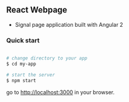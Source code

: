 ## React Webpage
* Signal page application built with Angular 2

### Quick start

```bash

# change directory to your app
$ cd my-app

# start the server
$ npm start
```

go to [http://localhost:3000](http://localhost:8080) in your browser.
